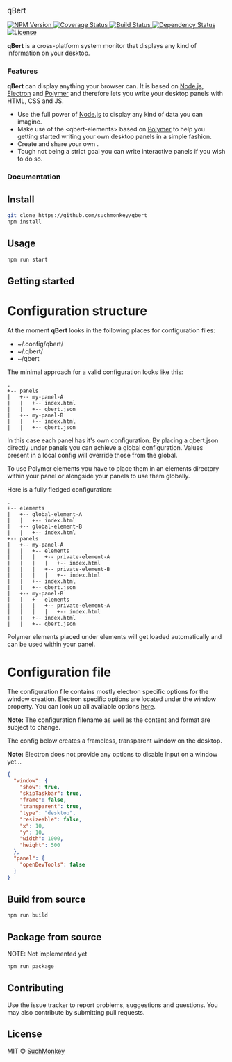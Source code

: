 <big>qBert</big>

<p align="left">
  <a href="https://npmjs.org/package/qbert">
    <img src="https://img.shields.io/npm/v/qbert.svg?style=flat-square" alt="NPM Version">
  </a>

  <a href="https://coveralls.io/r/SuchMonkey/qbert">
    <img src="https://img.shields.io/coveralls/SuchMonkey/qbert.svg?style=flat-square" alt="Coverage Status">
  </a>

  <a href="https://travis-ci.org/SuchMonkey/qbert">
    <img src="https://img.shields.io/travis/SuchMonkey/qbert.svg?style=flat-square" alt="Build Status">
  </a>

  <a href="https://david-dm.org/SuchMonkey/qbert.svg">
    <img src="https://david-dm.org/SuchMonkey/qbert.svg?style=flat-square" alt="Dependency Status">
  </a>

  <a href="https://github.com/SuchMonkey/qbert/blob/master/LICENSE">
    <img src="https://img.shields.io/npm/l/qbert.svg?style=flat-square" alt="License">
  </a>
</p>

**qBert** is a cross-platform system monitor that displays any kind of information on your desktop.

### Features

**qBert** can display anything your browser can. It is based on [Node.js](https://nodejs.org/), [Electron](https://github.com/atom/electron) and [Polymer](https://github.com/polymer/polymer) and therefore lets you write your desktop panels with HTML, CSS and JS.

  * Use the full power of [Node.js](https://nodejs.org/) to display any kind of data you can imagine.
  * Make use of the &lt;qbert-elements&gt; based on [Polymer](https://github.com/polymer/polymer) to help you getting started writing your own desktop panels in a simple fashion.
  * Create and share your own <custom-elements>.
  * Tough not being a strict goal you can write interactive panels if you wish to do so.

### Documentation

## Install

```sh
git clone https://github.com/suchmonkey/qbert
npm install
```

## Usage

```sh
npm run start
```

## Getting started

# Configuration structure

At the moment **qBert** looks in the following places for configuration files:

  * ~/.config/qbert/
  * ~/.qbert/
  * ~/qbert

The minimal approach for a valid configuration looks like this:
```
.
+-- panels
|   +-- my-panel-A
|   |   +-- index.html
|   |   +-- qbert.json
|   +-- my-panel-B
|   |   +-- index.html
|   |   +-- qbert.json
```
In this case each panel has it's own configuration. By placing a qbert.json directly under panels you can achieve a global configuration.
Values present in a local config will override those from the global.

To use Polymer elements you have to place them in an elements directory within your panel or alongside your panels to use them globally.

Here is a fully fledged configuration:
```
.
+-- elements
|   +-- global-element-A
|   |   +-- index.html
|   +-- global-element-B
|   |   +-- index.html
+-- panels
|   +-- my-panel-A
|   |   +-- elements
|   |   |   +-- private-element-A
|   |   |   |   +-- index.html
|   |   |   +-- private-element-B
|   |   |   |   +-- index.html
|   |   +-- index.html
|   |   +-- qbert.json
|   +-- my-panel-B
|   |   +-- elements
|   |   |   +-- private-element-A
|   |   |   |   +-- index.html
|   |   +-- index.html
|   |   +-- qbert.json
```

Polymer elements placed under elements will get loaded automatically and can be used within your panel.

# Configuration file

The configuration file contains mostly electron specific options for the window creation. Electron specific options are located under the window property. You can look up all available options [here](https://github.com/atom/electron/blob/master/docs/api/browser-window.md).

**Note:** The configuration filename as well as the content and format are subject to change.

The config below creates a frameless, transparent window on the desktop.

**Note:** Electron does not provide any options to disable input on a window yet...

```json
{
  "window": {
    "show": true,
    "skipTaskbar": true,
    "frame": false,
    "transparent": true,
    "type": "desktop",
    "resizeable": false,
    "x": 10,
    "y": 10,
    "width": 1000,
    "height": 500
  },
  "panel": {
    "openDevTools": false
  }
}
```

## Build from source

```sh
npm run build
```

## Package from source

NOTE: Not implemented yet
```sh
npm run package
```

## Contributing

Use the issue tracker to report problems, suggestions and questions.
You may also contribute by submitting pull requests.

## License

MIT © [SuchMonkey](http://github.com/SuchMonkey)

[travis-url]: https://travis-ci.org/SuchMonkey/qbert
[travis-image]: https://img.shields.io/travis/SuchMonkey/qbert.svg?style=flat-square

[coveralls-url]: https://coveralls.io/r/SuchMonkey/qbert
[coveralls-image]: https://img.shields.io/coveralls/SuchMonkey/qbert.svg?style=flat-square

[depstat-url]: https://david-dm.org/SuchMonkey/qbert
[depstat-image]: https://david-dm.org/SuchMonkey/qbert.svg?style=flat-square

[download-badge]: http://img.shields.io/npm/dm/qbert.svg?style=flat-square

